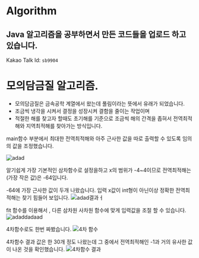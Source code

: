 # Algorithm

## Java 알고리즘을 공부하면서 만든 코드들을 업로드 하고 있습니다.

Kakao Talk Id: 
`sb9904`


# 모의담금질 알고리즘.

* 모의담금질은 금속공학 계열에서 왔는데 풀림이라는 뜻에서 유래가 되었습니다. 
* 조금씩 냉각을 시켜서 결정을 성장시켜 결함을 줄이는 작업이며 
* 적절한 해를 찾고자 할때도 초기해를 기준으로 조금씩 해의 간격을 좁혀서 전역최적해와 지역최적해를 찾아가는 방식입니다.

main함수 부분에서 최대한 전역최적해와 아주 근사한 값을 따로 출력할 수 있도록 임의의 값을 조정했습니다.


![adad](https://user-images.githubusercontent.com/80373000/121349066-13247100-c964-11eb-9b69-37c5a0b677e2.JPG)


알기쉽게 가장 기본적인 삼차함수로 설정을하고 x의 범위가 -4~4이므로 전역최적해는(가장 작은 값)은 -64입니다.

-64에 가장 근사한 값이 두개 나왔습니다. 입력 x값이 int형이 아닌이상 정확한 전역최적해는 찾기 힘들어 보입니다.
![adad결과ㅓ](https://user-images.githubusercontent.com/80373000/121349940-06544d00-c965-11eb-9590-53de462443d3.JPG)


fit 함수를 이용해서 , 다른 삼차원 사차원 함수에 맞게 입력값을 조절 할 수 있습니다.
![adaddadaad](https://user-images.githubusercontent.com/80373000/121349928-048a8980-c965-11eb-97f4-9ebb2cc7d670.JPG)


4차함수로도 한번 짜봤습니다.
![4차 함수](https://user-images.githubusercontent.com/80373000/121350956-37814d00-c966-11eb-8a76-0313d0ed0550.JPG)


4차함수 결과 값은 한 30개 정도 나왔는데 그 중에서 전역최적해인 -1과 거의 유사한 값이 나온 것을 확인했습니다.
![4차함수 결과](https://user-images.githubusercontent.com/80373000/121350951-36502000-c966-11eb-8aa5-985958b5495d.JPG)
